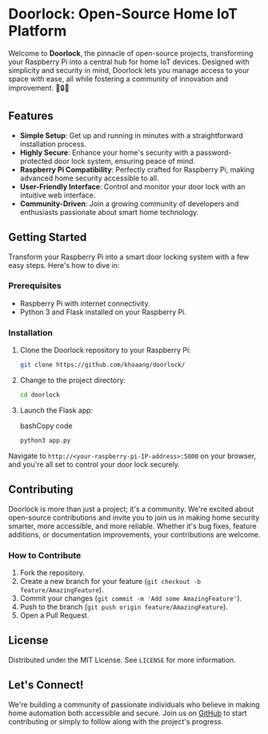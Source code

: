 Doorlock: Open-Source Home IoT Platform
=======================================

Welcome to **Doorlock**, the pinnacle of open-source projects, transforming your Raspberry Pi into a central hub for home IoT devices. Designed with simplicity and security in mind, Doorlock lets you manage access to your space with ease, all while fostering a community of innovation and improvement. 🚪🔒✨

Features
--------

*   **Simple Setup**: Get up and running in minutes with a straightforward installation process.
*   **Highly Secure**: Enhance your home's security with a password-protected door lock system, ensuring peace of mind.
*   **Raspberry Pi Compatibility**: Perfectly crafted for Raspberry Pi, making advanced home security accessible to all.
*   **User-Friendly Interface**: Control and monitor your door lock with an intuitive web interface.
*   **Community-Driven**: Join a growing community of developers and enthusiasts passionate about smart home technology.

Getting Started
---------------

Transform your Raspberry Pi into a smart door locking system with a few easy steps. Here's how to dive in:

### Prerequisites

*   Raspberry Pi with internet connectivity.
*   Python 3 and Flask installed on your Raspberry Pi.

### Installation

1.  Clone the Doorlock repository to your Raspberry Pi:
    
    
    ```bash
    git clone https://github.com/khoaang/doorlock/
    ```
    
3.  Change to the project directory:
    
    
    ```bash
    cd doorlock
    ```
    
5.  Launch the Flask app:
    
    bashCopy code
    
    ```bash
    python3 app.py
    ```
    

Navigate to `http://<your-raspberry-pi-IP-address>:5000` on your browser, and you're all set to control your door lock securely.

Contributing
------------

Doorlock is more than just a project; it's a community. We're excited about open-source contributions and invite you to join us in making home security smarter, more accessible, and more reliable. Whether it's bug fixes, feature additions, or documentation improvements, your contributions are welcome.

### How to Contribute

1.  Fork the repository.
2.  Create a new branch for your feature (`git checkout -b feature/AmazingFeature`).
3.  Commit your changes (`git commit -m 'Add some AmazingFeature'`).
4.  Push to the branch (`git push origin feature/AmazingFeature`).
5.  Open a Pull Request.

License
-------

Distributed under the MIT License. See `LICENSE` for more information.

Let's Connect!
--------------

We're building a community of passionate individuals who believe in making home automation both accessible and secure. Join us on [GitHub](https://github.com/khoaang/doorlock/) to start contributing or simply to follow along with the project's progress.
